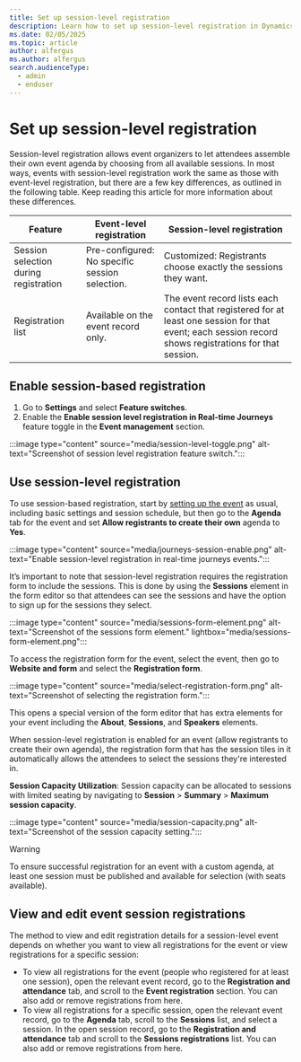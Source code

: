 ```yaml
---
title: Set up session-level registration
description: Learn how to set up session-level registration in Dynamics 365 Customer Insights - Journeys.
ms.date: 02/05/2025
ms.topic: article
author: alfergus
ms.author: alfergus
search.audienceType: 
  - admin
  - enduser
---
```


# Set up session-level registration

Session-level registration allows event organizers to let attendees assemble their own event agenda by choosing from all available sessions. In most ways, events with session-level registration work the same as those with event-level registration, but there are a few key differences, as outlined in the following table. Keep reading this article for more information about these differences.

| Feature                               | Event-level registration                      | Session-level registration                                    |
|---------------------------------------|-----------------------------------------------|---------------------------------------------------------------|
| Session selection during registration | Pre-configured: No specific session selection. | Customized: Registrants choose exactly the sessions they want.|
| Registration list                     | Available on the event record only.           | The event record lists each contact that registered for at least one session for that event; each session record shows registrations for that session. |

## Enable session-based registration

1. Go to **Settings** and select **Feature switches**.
1. Enable the **Enable session level registration in Real-time Journeys** feature toggle in the **Event management** section.

:::image type="content" source="media/session-level-toggle.png" alt-text="Screenshot of session level registration feature switch.":::

## Use session-level registration

To use session-based registration, start by [setting up the event](set-up-event.md) as usual, including basic settings and session schedule, but then go to the **Agenda** tab for the event and set **Allow registrants to create their own** agenda to **Yes**.

:::image type="content" source="media/journeys-session-enable.png" alt-text="Enable session-level registration in real-time journeys events.":::

It’s important to note that session-level registration requires the registration form to include the sessions. This is done by using the **Sessions** element in the form editor so that attendees can see the sessions and have the option to sign up for the sessions they select.

:::image type="content" source="media/sessions-form-element.png" alt-text="Screenshot of the sessions form element." lightbox="media/sessions-form-element.png":::

To access the registration form for the event, select the event, then go to **Website and form** and select the **Registration form**.

:::image type="content" source="media/select-registration-form.png" alt-text="Screenshot of selecting the registration form.":::

This opens a special version of the form editor that has extra elements for your event including the **About**, **Sessions**, and **Speakers** elements.

When session-level registration is enabled for an event (allow registrants to create their own agenda), the registration form that has the session tiles in it automatically allows the attendees to select the sessions they're interested in.

**Session Capacity Utilization**: Session capacity can be allocated to sessions with limited seating by navigating to **Session** > **Summary** > **Maximum session capacity**.

:::image type="content" source="media/session-capacity.png" alt-text="Screenshot of the session capacity setting.":::

> [!WARNING]
> To ensure successful registration for an event with a custom agenda, at least one session must be published and available for selection (with seats available).

## View and edit event session registrations

The method to view and edit registration details for a session-level event depends on whether you want to view all registrations for the event or view registrations for a specific session:

- To view all registrations for the event (people who registered for at least one session), open the relevant event record, go to the **Registration and attendance** tab, and scroll to the **Event registration** section. You can also add or remove registrations from here.
- To view all registrations for a specific session, open the relevant event record, go to the **Agenda** tab, scroll to the **Sessions** list, and select a session. In the open session record, go to the **Registration and attendance** tab and scroll to the **Sessions registrations** list. You can also add or remove registrations from here.
